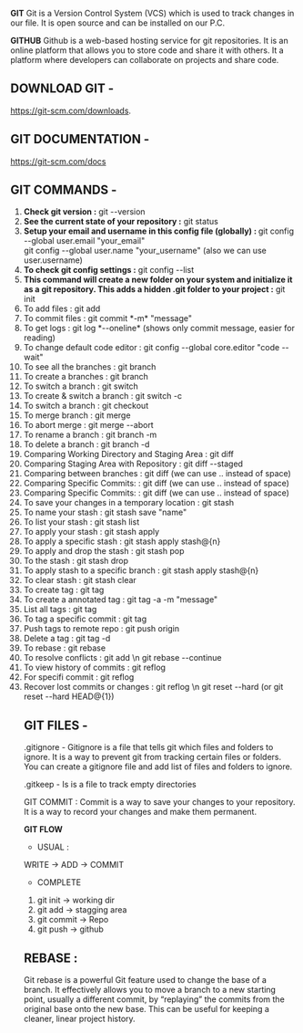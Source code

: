 **GIT**
Git is a Version Control System (VCS) which is used to track changes in our file. It is open source and can be installed on our P.C. 


**GITHUB**
Github is a web-based hosting service for git repositories. It is an online platform that allows you to store code and share it with others. It a platform where developers can collaborate on projects and share code.


## DOWNLOAD GIT - 
https://git-scm.com/downloads. 

## GIT DOCUMENTATION - 
https://git-scm.com/docs

## GIT COMMANDS - 

<ol>
    <li>
        <b> Check git version :</b> 
        git --version
    </li>
    <li>
        <b> See the current state of your repository :</b>
        git status
    </li>
    <li>
        <b> Setup your email and username in this config file (globally) : </b>
        git config --global user.email "your_email"<br>
        git config --global user.name "your_username" (also we can use user.username)
    </li>
    <li>
        <b> To check git config settings :</b>
        git config --list
    </li>
    <li>
        <b> This command will create a new folder on your system and initialize it as a git repository. This adds a hidden .git folder to your project :</b>
        git init
    </li>
    <li> To add files : git add </li>
    <li> To commit files : git commit *-m* "message" </li>
    <li> To get logs : git log *--oneline* (shows only commit message, easier for reading)</li>
    <li> To change default code editor : git config --global core.editor "code --wait"</li>
    <li> To see all the branches : git branch</li>
    <li> To create a branches : git branch <branch-name></li>
    <li> To switch a branch : git switch <branch-name></li>
    <li> To create & switch a branch : git switch -c <branch-name></li>
    <li> To switch a branch : git checkout <branch-name></li>
    <li> To merge branch : git merge <branch-name></li>
    <li> To abort merge : git merge --abort</li>
    <li> To rename a branch : git branch -m <old_name> <new_name></li>
    <li> To delete a branch : git branch -d <branch_name></li>
    <li> Comparing Working Directory and Staging Area : git diff</li>
    <li> Comparing Staging Area with Repository : git diff --staged</li>
    <li> Comparing between branches : git diff <branch_one> <branch_two> (we can use .. instead of space)</li>
    <li> Comparing Specific Commits: : git diff <commit_hash_one> <commit_hash_two> (we can use .. instead of space)</li>
    <li> Comparing Specific Commits: : git diff <commit_hash_one> <commit_hash_two> (we can use .. instead of space)</li>
    <li> To save your changes in a temporary location : git stash</li>
    <li> To name your stash : git stash save "name"</li>
    <li> To list your stash : git stash list</li>
    <li> To apply your stash : git stash apply</li>
    <li> To apply a specific stash : git stash apply stash@{n}</li>
    <li> To apply and drop the stash : git stash pop</li>
    <li> To the stash : git stash drop</li>
    <li> To apply stash to a specific branch : git stash apply stash@{n} <branch_name></li>
    <li> To clear stash : git stash clear</li>
    <li> To create tag : git tag <tag_name></li>
    <li> To create a annotated tag : git tag -a <tag_name> -m "message"</li>
    <li> List all tags : git tag</li>
    <li> To tag a specific commit : git tag <tag_name> <commit_hash></li>
    <li> Push tags to remote repo : git push origin <tag_name></li>
    <li> Delete a tag : git tag -d <tag_name></li>
    <li> To rebase : git rebase <branch_name></li>
    <li> To resolve conflicts : git add <resolved-files> \n git rebase --continue <branch_name></li>
    <li> To view history of commits : git reflog</li>
    <li> For specifi commit  : git reflog <commit_hash></li>
    <li> Recover lost commits or changes : git reflog <commit_hash> \n git reset --hard <commit-hash> (or git reset --hard HEAD@{1})</li>



## GIT FILES - 
.gitignore - 
Gitignore is a file that tells git which files and folders to ignore. It is a way to prevent git from tracking certain files or folders. You can create a gitignore file and add list of files and folders to ignore.

.gitkeep -
Is is a file to track empty directories



GIT COMMIT : Commit is a way to save your changes to your repository. It is a way to record your changes and make them permanent.

**GIT FLOW**

- USUAL : 

WRITE -> ADD -> COMMIT

- COMPLETE

1. git init -> working dir
2. git add -> stagging area
3. git commit -> Repo
4. git push -> github


## REBASE : 
Git rebase is a powerful Git feature used to change the base of a branch. It effectively allows you to move a branch to a new starting point, usually a different commit, by “replaying” the commits from the original base onto the new base. This can be useful for keeping a cleaner, linear project history.


